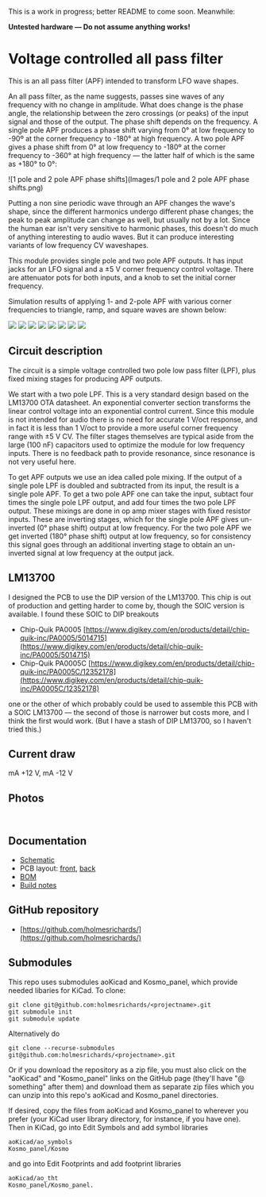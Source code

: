 This is a work in progress; better README to come soon. Meanwhile:

**Untested hardware — Do not assume anything works!**

# Voltage controlled all pass filter

This is an all pass filter (APF) intended to transform LFO wave shapes.

An all pass filter, as the name suggests, passes sine waves of any frequency with no change in amplitude. What does change is the phase angle, the relationship between the zero crossings (or peaks) of the input signal and those of the output. The phase shift depends on the frequency. A single pole APF produces a phase shift varying from 0° at low frequency to -90º at the corner frequency to -180° at high frequency. A two pole APF gives a phase shift from 0° at low frequency to -180º at the corner frequency to -360° at high frequency — the latter half of which is the same as +180° to 0°:

![1 pole and 2 pole APF phase shifts](Images/1 pole and 2 pole APF phase shifts.png)

Putting a non sine periodic wave through an APF changes the wave's shape, since the different harmonics undergo different phase changes; the peak to peak amplitude can change as well, but usually not by a lot. Since the human ear isn't very sensitive to harmonic phases, this doesn't do much of anything interesting to audio waves. But it can produce interesting variants of low frequency CV waveshapes.

This module provides single pole and two pole APF outputs. It has input jacks for an LFO signal and a ±5 V corner frequency control voltage. There are attenuator pots for both inputs, and a knob to set the initial corner frequency.

Simulation results of applying 1- and 2-pole APF with various corner frequencies to triangle, ramp, and square waves are shown below:

![](Images/apf_tri_1.png)
![](Images/apf_tri_2.png)
![](Images/apf_ramp_1.png)
![](Images/apf_ramp_2.png)
![](Images/apf_square_1.png)
![](Images/apf_square_2.png)
![](Images/apf_pulse_1.png)
![](Images/apf_pulse_2.png)

## Circuit description

The circuit is a simple voltage controlled two pole low pass filter (LPF), plus fixed mixing stages for producing APF outputs.

We start with a two pole LPF. This is a very standard design based on the LM13700 OTA datasheet. An exponential converter section transforms the linear control voltage into an exponential control current. Since this module is not intended for audio there is no need for accurate 1 V/oct response, and in fact it is less than 1 V/oct to provide a more useful corner frequency range with ±5 V CV. The filter stages themselves are typical aside from the large (100 nF) capacitors used to optimize the module for low frequency inputs. There is no feedback path to provide resonance, since resonance is not very useful here.

To get APF outputs we use an idea called pole mixing. If the output of a single pole LPF is doubled and subtracted from its input, the result is a single pole APF. To get a two pole APF one can take the input, subtact four times the single pole LPF output, and add four times the two pole LPF output. These mixings are done in op amp mixer stages with fixed resistor inputs. These are inverting stages, which for the single pole APF gives un-inverted (0° phase shift) output at low frequency. For the two pole APF we get inverted (180° phase shift) output at low frequency, so for consistency this signal goes through an additional inverting stage to obtain an un-inverted signal at low frequency at the output jack.

## LM13700

I designed the PCB to use the DIP version of the LM13700. This chip is out of production and getting harder to come by, though the SOIC version is available. I found these SOIC to DIP breakouts

* Chip-Quik PA0005 [https://www.digikey.com/en/products/detail/chip-quik-inc/PA0005/5014715](https://www.digikey.com/en/products/detail/chip-quik-inc/PA0005/5014715)
* Chip-Quik PA0005C [https://www.digikey.com/en/products/detail/chip-quik-inc/PA0005C/12352178](https://www.digikey.com/en/products/detail/chip-quik-inc/PA0005C/12352178)

one or the other of which probably could be used to assemble this PCB with a SOIC LM13700 — the second of those is narrower but costs more, and I think the first would work. (But I have a stash of DIP LM13700, so I haven't tried this.)

## Current draw
 mA +12 V,  mA -12 V


## Photos

![]()

![]()

## Documentation

* [Schematic](Docs/.pdf)
* PCB layout: [front](Docs/_layout_front.pdf), [back](Docs/_layout_back.pdf)
* [BOM](Docs/_bom.md)
* [Build notes](Docs/build.md)

## GitHub repository

* [https://github.com/holmesrichards/](https://github.com/holmesrichards/)

## Submodules

This repo uses submodules aoKicad and Kosmo_panel, which provide needed libaries for KiCad. To clone:

```
git clone git@github.com:holmesrichards/<projectname>.git
git submodule init
git submodule update
```


Alternatively do

```
git clone --recurse-submodules git@github.com:holmesrichards/<projectname>.git
```

Or if you download the repository as a zip file, you must also click on the "aoKicad" and "Kosmo\_panel" links on the GitHub page (they'll have "@ something" after them) and download them as separate zip files which you can unzip into this repo's aoKicad and Kosmo\_panel directories.

If desired, copy the files from aoKicad and Kosmo\_panel to wherever you prefer (your KiCad user library directory, for instance, if you have one). Then in KiCad, go into Edit Symbols and add symbol libraries 

```
aoKicad/ao_symbols
Kosmo_panel/Kosmo
```
and go into Edit Footprints and add footprint libraries 
```
aoKicad/ao_tht
Kosmo_panel/Kosmo_panel.
```
